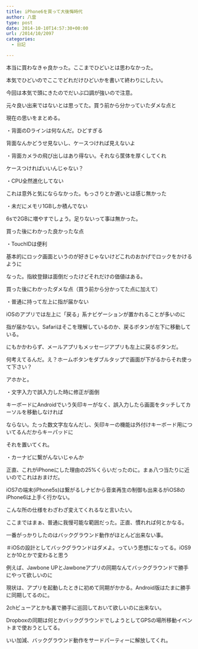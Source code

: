 ```yaml
---
title: iPhone6を買って大後悔時代
author: 八雲
type: post
date: 2014-10-10T14:57:30+00:00
url: /2014/10/2097
categories:
  - 日記

---
```

本当に買わなきゃ良かった。ここまでひどいとは思わなかった。
  
本気でひどいのでここでどれだけひどいかを書いて終わりにしたい。
  
今回は本気で頭にきたのでだいぶ口調が強いので注意。
  
<!--more-->

元々良い出来ではないとは思ってた。買う前から分かっていたダメな点と
  
現在の思いをまとめる。
  
・背面のDラインは何なんだ。ひどすぎる
  
背面なんかどうせ見ないし、ケースつければ見えないよ
  
・背面カメラの飛び出しはあり得ない。それなら筐体を厚くしてくれ
  
ケースつければいいんじゃない？
  
・CPU全然進化してない
  
これは意外と気にならなかった。もっさりとか遅いとは感じ無かった
  
・未だにメモリ1GBしか積んでない
  
6sで2GBに増やすでしょう。足りないって事は無かった。

買った後にわかった良かったな点
  
・TouchIDは便利
  
基本的にロック画面というのが好きじゃないけどこれのおかげでロックをかけるように
  
なった。指紋登録は面倒だったけどそれだけの価値はある。

買った後にわかったダメな点（買う前から分かってた点に加えて）
  
・普通に持って左上に指が届かない
  
iOSのアプリでは左上に「戻る」系ナビゲーションが置かれることが多いのに
  
指が届かない。Safariはそこを理解しているのか、戻るボタンが左下に移動している。
  
にもかかわらず、メールアプリもメッセージアプリも左上に戻るボタンだ。
  
何考えてるんだ。え？ホームボタンをダブルタップで画面が下がるからそれ使って下さい？
  
アホかと。
  
・文字入力で誤入力した時に修正が面倒
  
キーボードにAndroidでいう矢印キーがなく、誤入力したら画面をタッチしてカーソルを移動しなければ
  
ならない。たった数文字左なんだし、矢印キーの機能は外付けキーボード用についてるんだからキーパッドに
  
それを置いてくれ。
  
・カーナビに繋がんないじゃんか
  
正直、これがiPhoneにした理由の25%くらいだったのに。まぁ八つ当たりに近いのでこれはおまけだ。
  
iOS7の端末(iPhone5s)は繋がるしナビから音楽再生の制御も出来るがiOS8のiPhone6は上手く行かない。
  
こんな所の仕様をわざわざ変えてくれるなと言いたい。

ここまではまぁ、普通に我慢可能な範囲だった。正直、慣れれば何とかなる。
  
一番がっかりしたのはバックグラウンド動作がほとんど出来ない事。
  
＃iOSの設計としてバックグラウンドはダメよ。っていう思想になってる。iOS9とか10とかで変わると思う
  
例えば、Jawbone UPとJawboneアプリの同期なんてバックグラウンドで勝手にやって欲しいのに
  
現状は、アプリを起動したときに初めて同期がかかる。Android版はたまに勝手に同期してるのに。
  
2chビューアとかも裏で勝手に巡回しておいて欲しいのに出来ない。
  
Dropboxの同期は何とかバックグラウンドでしようとしてGPSの場所移動イベントまで使おうとしてる。
  
いい加減、バックグラウンド動作をサードパーティーに解放してくれ。